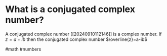 # What is a conjugated complex number?
A conjugated complex number [[20240910112146]] is a complex number.
If $z=a + ib$ then the conjugated complex number $\overline{z}=a-ib$

#math #numbers